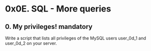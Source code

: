 # 0x0E. SQL - More queries
## 0. My privileges! mandatory
Write a script that lists all privileges of the MySQL users user_0d_1 and user_0d_2 on your server.
